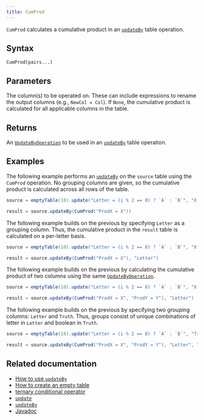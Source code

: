 ```yaml
---
title: CumProd
---
```


`CumProd` calculates a cumulative product in an [`updateBy`](./updateBy.md) table operation.

## Syntax

```
CumProd(pairs...)
```

## Parameters

<ParamTable>
<Param name="pairs" type="String...">

The column(s) to be operated on. These can include expressions to rename the output columns (e.g., `NewCol = Col`). If `None`, the cumulative product is calculated for all applicable columns in the table.

</Param>
</ParamTable>

## Returns

An [`UpdateByOperation`](./updateBy.md#parameters) to be used in an [`updateBy`](./updateBy.md) table operation.

## Examples

The following example performs an [`updateBy`](./updateBy.md) on the `source` table using the `CumProd` operation. No grouping columns are given, so the cumulative product is calculated across all rows of the table.

```groovy order=source,result
source = emptyTable(10).update("Letter = (i % 2 == 0) ? `A` : `B`", "X = i + 1")

result = source.updateBy(CumProd("ProdX = X"))
```

The following example builds on the previous by specifying `Letter` as a grouping column. Thus, the cumulative product in the `result` table is calculated on a per-letter basis.

```groovy order=source,result
source = emptyTable(10).update("Letter = (i % 2 == 0) ? `A` : `B`", "X = i + 1")

result = source.updateBy(CumProd("ProdX = X"), "Letter")
```

The following example builds on the previous by calculating the cumulative product of two columns using the same [`UpdateByOperation`](./updateBy.md#parameters).

```groovy order=source,result
source = emptyTable(10).update("Letter = (i % 2 == 0) ? `A` : `B`", "X = i + 1", "Y = randomInt(1, 7)")

result = source.updateBy(CumProd("ProdX = X", "ProdY = Y"), "Letter")
```

The following example builds on the previous by specifying two grouping columns: `Letter` and `Truth`. Thus, groups consist of unique combinations of letter in `Letter` and boolean in `Truth`.

```groovy order=source,result
source = emptyTable(10).update("Letter = (i % 2 == 0) ? `A` : `B`", "Truth = randomBool()", "X = i + 1", "Y = randomInt(1, 7)")

result = source.updateBy(CumProd("ProdX = X", "ProdY = Y"), "Letter", "Truth")
```

## Related documentation

- [How to use `updateBy`](../../../how-to-guides/rolling-aggregations.md)
- [How to create an empty table](../../../how-to-guides/new-and-empty-table.md#emptytable)
- [ternary conditional operator](../../../how-to-guides/ternary-if-how-to.md)
- [`update`](../select/update.md)
- [`updateBy`](./updateBy.md)
- [Javadoc](https://deephaven.io/core/javadoc/io/deephaven/api/updateby/UpdateByOperation.html#CumProd(java.lang.String...))
